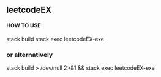 ## leetcodeEX

#### HOW TO USE

  stack build
  stack exec leetcodeEX-exe
### or alternatively
  stack build > /dev/null 2>&1 && stack exec leetcodeEX-exe
